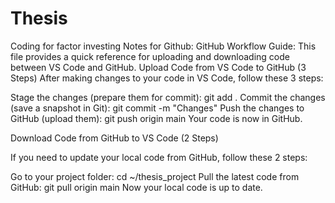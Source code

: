 # Thesis
Coding for factor investing Notes for Github: GitHub Workflow Guide: This file provides a quick reference for uploading and downloading code between VS Code and GitHub. Upload Code from VS Code to GitHub (3 Steps) After making changes to your code in VS Code, follow these 3 steps:

Stage the changes (prepare them for commit): git add .
Commit the changes (save a snapshot in Git): git commit -m "Changes"
Push the changes to GitHub (upload them): git push origin main
Your code is now in GitHub.

Download Code from GitHub to VS Code (2 Steps)

If you need to update your local code from GitHub, follow these 2 steps:

Go to your project folder: cd ~/thesis_project
Pull the latest code from GitHub: git pull origin main
Now your local code is up to date.
